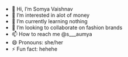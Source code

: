 - 👋 Hi, I’m Somya Vaishnav 
- 👀 I’m interested in alot of money
- 🌱 I’m currently learning nothing
- 💞️ I’m looking to collaborate on fashion brands
- 📫 How to reach me @s___aumya
- 😄 Pronouns: she/her
- ⚡ Fun fact: hehehe

<!---
Somyavaishnav04/Somyavaishnav04 is a ✨ special ✨ repository because its `README.md` (this file) appears on your GitHub profile.
You can click the Preview link to take a look at your changes.
--->
